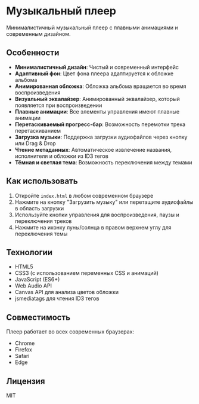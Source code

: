 # Музыкальный плеер

Минималистичный музыкальный плеер с плавными анимациями и современным дизайном.

## Особенности

- **Минималистичный дизайн**: Чистый и современный интерфейс
- **Адаптивный фон**: Цвет фона плеера адаптируется к обложке альбома
- **Анимированная обложка**: Обложка альбома вращается во время воспроизведения
- **Визуальный эквалайзер**: Анимированный эквалайзер, который появляется при воспроизведении
- **Плавные анимации**: Все элементы управления имеют плавные анимации
- **Перетаскиваемый прогресс-бар**: Возможность перемотки трека перетаскиванием
- **Загрузка музыки**: Поддержка загрузки аудиофайлов через кнопку или Drag & Drop
- **Чтение метаданных**: Автоматическое извлечение названия, исполнителя и обложки из ID3 тегов
- **Тёмная и светлая тема**: Возможность переключения между темами

## Как использовать

1. Откройте `index.html` в любом современном браузере
2. Нажмите на кнопку "Загрузить музыку" или перетащите аудиофайлы в область загрузки
3. Используйте кнопки управления для воспроизведения, паузы и переключения треков
4. Нажмите на иконку луны/солнца в правом верхнем углу для переключения темы

## Технологии

- HTML5
- CSS3 (с использованием переменных CSS и анимаций)
- JavaScript (ES6+)
- Web Audio API
- Canvas API для анализа цветов обложки
- jsmediatags для чтения ID3 тегов

## Совместимость

Плеер работает во всех современных браузерах:
- Chrome
- Firefox
- Safari
- Edge

## Лицензия

MIT 